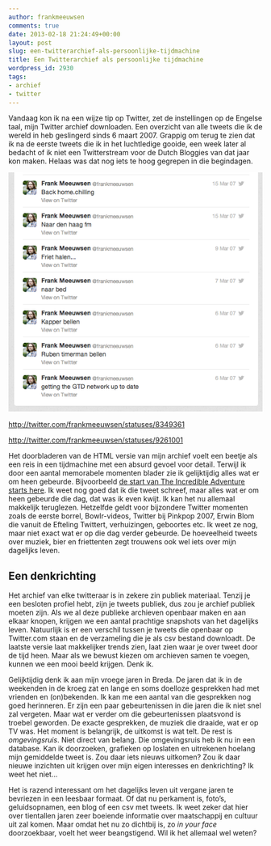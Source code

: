 ```yaml
---
author: frankmeeuwsen
comments: true
date: 2013-02-18 21:24:49+00:00
layout: post
slug: een-twitterarchief-als-persoonlijke-tijdmachine
title: Een Twitterarchief als persoonlijke tijdmachine
wordpress_id: 2930
tags:
- archief
- twitter
---
```


Vandaag kon ik na een wijze tip op Twitter, zet de instellingen op de Engelse taal, mijn Twitter archief downloaden. Een overzicht van alle tweets die ik de wereld in heb geslingerd sinds 6 maart 2007. Grappig om terug te zien dat ik na de eerste tweets die ik in het luchtledige gooide, een week later al bedacht of ik niet een Twitterstream voor de Dutch Bloggies van dat jaar kon maken. Helaas was dat nog iets te hoog gegrepen in die begindagen.

![twitterarchief1](../images/uploadimages/twitterarchief1.png)



http://twitter.com/frankmeeuwsen/statuses/8349361

http://twitter.com/frankmeeuwsen/statuses/9261001

Het doorbladeren van de HTML versie van mijn archief voelt een beetje als een reis in een tijdmachine met een absurd gevoel voor detail. Terwijl ik door een aantal memorabele momenten blader zie ik gelijktijdig alles wat er om heen gebeurde. Bijvoorbeeld [de start van The Incredible Adventure starts here](https://twitter.com/frankmeeuwsen/statuses/1067244751?tw_i=1067244751&tw_e=permalink&tw_p=archive). Ik weet nog goed dat ik die tweet schreef, maar alles wat er om heen gebeurde die dag, dat was ik even kwijt. Ik kan het nu allemaal makkelijk teruglezen. Hetzelfde geldt voor bijzondere Twitter momenten zoals de eerste borrel, Bowlr-videos, Twitter bij Pinkpop 2007, Erwin Blom die vanuit de Efteling Twittert, verhuizingen, geboortes etc. Ik weet ze nog, maar niet exact wat er op die dag verder gebeurde. De hoeveelheid tweets over muziek, bier en friettenten zegt trouwens ook wel iets over mijn dagelijks leven.


## Een denkrichting


Het archief van elke twitteraar is in zekere zin publiek materiaal. Tenzij je een besloten profiel hebt, zijn je tweets publiek, dus zou je archief publiek moeten zijn. Als we al deze publieke archieven openbaar maken en aan elkaar knopen, krijgen we een aantal prachtige snapshots van het dagelijks leven. Natuurlijk is er een verschil tussen je tweets die openbaar op Twitter.com staan en de verzameling die je als csv bestand downloadt. De laatste versie laat makkelijker trends zien, laat zien waar je over tweet door de tijd heen. Maar als we bewust kiezen om archieven samen te voegen, kunnen we een mooi beeld krijgen. Denk ik.

Gelijktijdig denk ik aan mijn vroege jaren in Breda. De jaren dat ik in de weekenden in de kroeg zat en lange en soms doelloze gesprekken had met vrienden en (on)bekenden. Ik kan me een aantal van die gesprekken nog goed herinneren. Er zijn een paar gebeurtenissen in die jaren die ik niet snel zal vergeten. Maar wat er verder om die gebeurtenissen plaatsvond is troebel geworden. De exacte gesprekken, de muziek die draaide, wat er op TV was. Het moment is belangrijk, de uitkomst is wat telt. De rest is _omgevingsruis_. Niet direct van belang.
Die omgevingsruis heb ik nu in een database. Kan ik doorzoeken, grafieken op loslaten en uitrekenen hoelang mijn gemiddelde tweet is. Zou daar iets nieuws uitkomen? Zou ik daar nieuwe inzichten uit krijgen over mijn eigen interesses en denkrichting? Ik weet het niet…

Het is razend interessant om het dagelijks leven uit vergane jaren te bevriezen in een leesbaar formaat. Of dat nu perkament is, foto’s, geluidsopnamen, een blog of een csv met tweets. Ik weet zeker dat hier over tientallen jaren zeer boeiende informatie over maatschappij en cultuur uit zal komen.
Maar omdat het nu zo dichtbij is, zo _in your face_ doorzoekbaar, voelt het weer beangstigend. Wil ik het allemaal wel weten?
